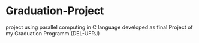 # Graduation-Project
project using parallel computing in C language developed as final Project of my Graduation Programm (DEL-UFRJ)
